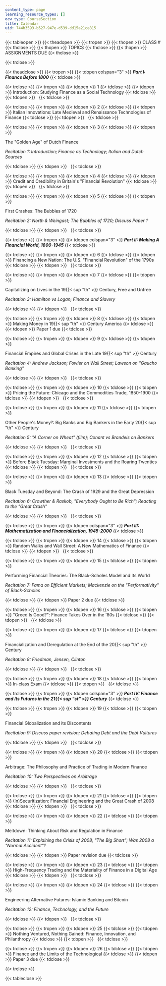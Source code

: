 ```yaml
---
content_type: page
learning_resource_types: []
ocw_type: CourseSection
title: Calendar
uid: 744b3593-b527-947e-d539-dd15a21ce815
---
```


{{< tableopen >}}
{{< theadopen >}}
{{< tropen >}}
{{< thopen >}}
CLASS #
{{< thclose >}}
{{< thopen >}}
TOPICS
{{< thclose >}}
{{< thopen >}}
ASSIGNMENTS DUE
{{< thclose >}}

{{< trclose >}}

{{< theadclose >}}
{{< tropen >}}
{{< tdopen colspan="3" >}}
_**Part I: Finance Before 1800**_
{{< tdclose >}}

{{< trclose >}}
{{< tropen >}}
{{< tdopen >}}
1
{{< tdclose >}}
{{< tdopen >}}
Introduction: Studying Finance as a Social Technology
{{< tdclose >}}
{{< tdopen >}}
 
{{< tdclose >}}

{{< trclose >}}
{{< tropen >}}
{{< tdopen >}}
2
{{< tdclose >}}
{{< tdopen >}}
Italian Innovations: Late Medieval and Renaissance Technologies of Finance
{{< tdclose >}}
{{< tdopen >}}
 
{{< tdclose >}}

{{< trclose >}}
{{< tropen >}}
{{< tdopen >}}
3
{{< tdclose >}}
{{< tdopen >}}


The "Golden Age" of Dutch Finance

_Recitation 1: Introduction; Finance as Technology; Italian and Dutch Sources_


{{< tdclose >}}
{{< tdopen >}}
 
{{< tdclose >}}

{{< trclose >}}
{{< tropen >}}
{{< tdopen >}}
4
{{< tdclose >}}
{{< tdopen >}}
Credit and Credibility in Britain's "Financial Revolution"
{{< tdclose >}}
{{< tdopen >}}
 
{{< tdclose >}}

{{< trclose >}}
{{< tropen >}}
{{< tdopen >}}
5
{{< tdclose >}}
{{< tdopen >}}


First Crashes: The Bubbles of 1720

_Recitation 2: North & Weingast; The Bubbles of 1720; Discuss Paper 1_


{{< tdclose >}}
{{< tdopen >}}
 
{{< tdclose >}}

{{< trclose >}}
{{< tropen >}}
{{< tdopen colspan="3" >}}
_**Part II: Making A Financial World, 1800-1945**_
{{< tdclose >}}

{{< trclose >}}
{{< tropen >}}
{{< tdopen >}}
6
{{< tdclose >}}
{{< tdopen >}}
Financing a New Nation: The U.S. "Financial Revolution" of the 1790s
{{< tdclose >}}
{{< tdopen >}}
 
{{< tdclose >}}

{{< trclose >}}
{{< tropen >}}
{{< tdopen >}}
7
{{< tdclose >}}
{{< tdopen >}}


Capitalizing on Lives in the 19{{< sup "th" >}} Century, Free and Unfree

_Recitation 3: Hamilton vs Logan; Finance and Slavery_


{{< tdclose >}}
{{< tdopen >}}
 
{{< tdclose >}}

{{< trclose >}}
{{< tropen >}}
{{< tdopen >}}
8
{{< tdclose >}}
{{< tdopen >}}
Making Money in 19{{< sup "th" >}} Century America
{{< tdclose >}}
{{< tdopen >}}
Paper 1 due
{{< tdclose >}}

{{< trclose >}}
{{< tropen >}}
{{< tdopen >}}
9
{{< tdclose >}}
{{< tdopen >}}


Financial Empires and Global Crises in the Late 19{{< sup "th" >}} Century

_Recitation 4: Andrew Jackson; Fowler on Wall Street; Lawson on "Gaucho Banking"_


{{< tdclose >}}
{{< tdopen >}}
 
{{< tdclose >}}

{{< trclose >}}
{{< tropen >}}
{{< tdopen >}}
10
{{< tdclose >}}
{{< tdopen >}}
Pricing the Future: Chicago and the Commodities Trade, 1850-1900
{{< tdclose >}}
{{< tdopen >}}
 
{{< tdclose >}}

{{< trclose >}}
{{< tropen >}}
{{< tdopen >}}
11
{{< tdclose >}}
{{< tdopen >}}


Other People's Money?: Big Banks and Big Bankers in the Early 20{{< sup "th" >}} Century

_Recitation 5: "A Corner on Wheat" (film); Conant vs Brandeis on Bankers_


{{< tdclose >}}
{{< tdopen >}}
 
{{< tdclose >}}

{{< trclose >}}
{{< tropen >}}
{{< tdopen >}}
12
{{< tdclose >}}
{{< tdopen >}}
Before Black Tuesday: Marginal Investments and the Roaring Twenties
{{< tdclose >}}
{{< tdopen >}}
 
{{< tdclose >}}

{{< trclose >}}
{{< tropen >}}
{{< tdopen >}}
13
{{< tdclose >}}
{{< tdopen >}}


Black Tuesday and Beyond: The Crash of 1929 and the Great Depression

_Recitation 6: Crowther & Raskob, "Everybody Ought to Be Rich"; Reacting to the "Great Crash"_


{{< tdclose >}}
{{< tdopen >}}
 
{{< tdclose >}}

{{< trclose >}}
{{< tropen >}}
{{< tdopen colspan="3" >}}
_**Part III: Mathematization and Financialization, 1945-2000**_
{{< tdclose >}}

{{< trclose >}}
{{< tropen >}}
{{< tdopen >}}
14
{{< tdclose >}}
{{< tdopen >}}
Random Walks and Wall Street: A New Mathematics of Finance
{{< tdclose >}}
{{< tdopen >}}
 
{{< tdclose >}}

{{< trclose >}}
{{< tropen >}}
{{< tdopen >}}
15
{{< tdclose >}}
{{< tdopen >}}


Performing Financial Theories: The Black-Scholes Model and Its World

_Recitation 7: Fama on Efficient Markets; Mackenzie on the "Performativity" of Black-Scholes_


{{< tdclose >}}
{{< tdopen >}}
Paper 2 due
{{< tdclose >}}

{{< trclose >}}
{{< tropen >}}
{{< tdopen >}}
16
{{< tdclose >}}
{{< tdopen >}}
"Greed Is Good?": Finance Takes Over in the '80s
{{< tdclose >}}
{{< tdopen >}}
 
{{< tdclose >}}

{{< trclose >}}
{{< tropen >}}
{{< tdopen >}}
17
{{< tdclose >}}
{{< tdopen >}}


Financialization and Deregulation at the End of the 20{{< sup "th" >}} Century

_Recitation 8: Friedman, Jensen, Clinton_


{{< tdclose >}}
{{< tdopen >}}
 
{{< tdclose >}}

{{< trclose >}}
{{< tropen >}}
{{< tdopen >}}
18
{{< tdclose >}}
{{< tdopen >}}
In-class Exam
{{< tdclose >}}
{{< tdopen >}}
 
{{< tdclose >}}

{{< trclose >}}
{{< tropen >}}
{{< tdopen colspan="3" >}}
_**Part IV: Finance and Its Futures in the 21{{< sup "st" >}} Century**_
{{< tdclose >}}

{{< trclose >}}
{{< tropen >}}
{{< tdopen >}}
19
{{< tdclose >}}
{{< tdopen >}}


Financial Globalization and its Discontents

_Recitation 9: Discuss paper revision; Debating Debt and the Debt Vultures_


{{< tdclose >}}
{{< tdopen >}}
 
{{< tdclose >}}

{{< trclose >}}
{{< tropen >}}
{{< tdopen >}}
20
{{< tdclose >}}
{{< tdopen >}}


Arbitrage: The Philosophy and Practice of Trading in Modern Finance

_Recitation 10: Two Perspectives on Arbitrage_


{{< tdclose >}}
{{< tdopen >}}
 
{{< tdclose >}}

{{< trclose >}}
{{< tropen >}}
{{< tdopen >}}
21
{{< tdclose >}}
{{< tdopen >}}
(In)Securitization: Financial Engineering and the Great Crash of 2008
{{< tdclose >}}
{{< tdopen >}}
 
{{< tdclose >}}

{{< trclose >}}
{{< tropen >}}
{{< tdopen >}}
22
{{< tdclose >}}
{{< tdopen >}}


Meltdown: Thinking About Risk and Regulation in Finance

_Recitation 11: Explaining the Crisis of 2008; "The Big Short"; Was 2008 a "Normal Accident"?_


{{< tdclose >}}
{{< tdopen >}}
Paper revision due
{{< tdclose >}}

{{< trclose >}}
{{< tropen >}}
{{< tdopen >}}
23
{{< tdclose >}}
{{< tdopen >}}
High-Frequency Trading and the Materiality of Finance in a Digital Age
{{< tdclose >}}
{{< tdopen >}}
 
{{< tdclose >}}

{{< trclose >}}
{{< tropen >}}
{{< tdopen >}}
24
{{< tdclose >}}
{{< tdopen >}}


Engineering Alternative Futures: Islamic Banking and Bitcoin

_Recitation 12: Finance, Technology, and the Future_


{{< tdclose >}}
{{< tdopen >}}
 
{{< tdclose >}}

{{< trclose >}}
{{< tropen >}}
{{< tdopen >}}
25
{{< tdclose >}}
{{< tdopen >}}
Nothing Ventured, Nothing Gained: Finance, Innovation, and Philanthropy
{{< tdclose >}}
{{< tdopen >}}
 
{{< tdclose >}}

{{< trclose >}}
{{< tropen >}}
{{< tdopen >}}
26
{{< tdclose >}}
{{< tdopen >}}
Finance and the Limits of the Technological
{{< tdclose >}}
{{< tdopen >}}
Paper 3 due
{{< tdclose >}}

{{< trclose >}}

{{< tableclose >}}
